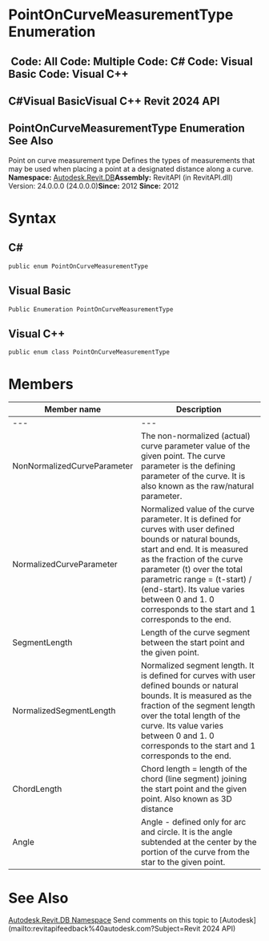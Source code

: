 # PointOnCurveMeasurementType Enumeration

﻿
 Code: All Code: Multiple Code: C# Code: Visual Basic Code: Visual C++   
---  
C#Visual BasicVisual C++
Revit 2024 API  
---  
PointOnCurveMeasurementType Enumeration  
See Also  
---  
Point on curve measurement type Defines the types of measurements that may be used when placing a point at a designated distance along a curve. 
**Namespace:** [Autodesk.Revit.DB](87546ba7-461b-c646-cbb1-2cb8f5bff8b2.md "Autodesk.Revit.DB Namespace")**Assembly:** RevitAPI (in RevitAPI.dll) Version: 24.0.0.0 (24.0.0.0)**Since:** 2012 **Since:** 2012 
# Syntax
C#  
---  
```text
public enum PointOnCurveMeasurementType
```
  
Visual Basic  
---  
```text
Public Enumeration PointOnCurveMeasurementType
```
  
Visual C++  
---  
```text
public enum class PointOnCurveMeasurementType
```
  
# Members
| Member name | Description |
| --- | --- |
| --- | --- |
| NonNormalizedCurveParameter | The non-normalized (actual) curve parameter value of the given point. The curve parameter is the defining parameter of the curve. It is also known as the raw/natural parameter. |
| NormalizedCurveParameter | Normalized value of the curve parameter. It is defined for curves with user defined bounds or natural bounds, start and end. It is measured as the fraction of the curve parameter (t) over the total parametric range = (t-start) / (end-start). Its value varies between 0 and 1. 0 corresponds to the start and 1 corresponds to the end. |
| SegmentLength | Length of the curve segment between the start point and the given point. |
| NormalizedSegmentLength | Normalized segment length. It is defined for curves with user defined bounds or natural bounds. It is measured as the fraction of the segment length over the total length of the curve. Its value varies between 0 and 1. 0 corresponds to the start and 1 corresponds to the end. |
| ChordLength | Chord length = length of the chord (line segment) joining the start point and the given point. Also known as 3D distance |
| Angle | Angle - defined only for arc and circle. It is the angle subtended at the center by the portion of the curve from the star to the given point. |

# See Also
[Autodesk.Revit.DB Namespace](87546ba7-461b-c646-cbb1-2cb8f5bff8b2.md "Autodesk.Revit.DB Namespace")
Send comments on this topic to [Autodesk](mailto:revitapifeedback%40autodesk.com?Subject=Revit 2024 API)